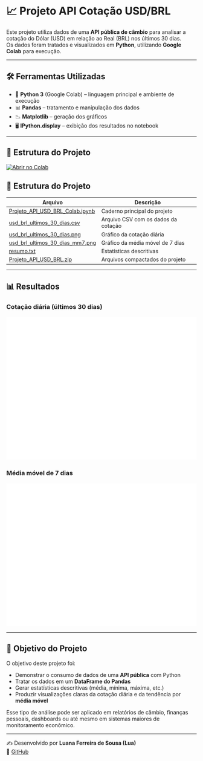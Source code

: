 # 📈 Projeto API Cotação USD/BRL

Este projeto utiliza dados de uma **API pública de câmbio** para analisar a cotação do Dólar (USD) em relação ao Real (BRL) nos últimos 30 dias.  
Os dados foram tratados e visualizados em **Python**, utilizando **Google Colab** para execução.

---

## 🛠️ Ferramentas Utilizadas

- 🐍 **Python 3** (Google Colab) – linguagem principal e ambiente de execução  
- 📊 **Pandas** – tratamento e manipulação dos dados  
- 📉 **Matplotlib** – geração dos gráficos  
- 🖥️ **IPython.display** – exibição dos resultados no notebook  

---

## 📂 Estrutura do Projeto

[![Abrir no Colab](https://colab.research.google.com/assets/colab-badge.svg)](https://colab.research.google.com/github/lua008ferreira/python-api-cotacao/blob/main/Projeto_API_USD_BRL_Colab.ipynb)

## 📂 Estrutura do Projeto
| Arquivo | Descrição |
|---|---|
| [Projeto_API_USD_BRL_Colab.ipynb](Projeto_API_USD_BRL_Colab.ipynb) | Caderno principal do projeto |
| [usd_brl_ultimos_30_dias.csv](usd_brl_ultimos_30_dias.csv) | Arquivo CSV com os dados da cotação |
| [usd_brl_ultimos_30_dias.png](usd_brl_ultimos_30_dias.png) | Gráfico da cotação diária |
| [usd_brl_ultimos_30_dias_mm7.png](usd_brl_ultimos_30_dias_mm7.png) | Gráfico da média móvel de 7 dias |
| [resumo.txt](resumo.txt) | Estatísticas descritivas |
| [Projeto_API_USD_BRL.zip](Projeto_API_USD_BRL.zip?raw=1) | Arquivos compactados do projeto |

---

## 📊 Resultados


### Cotação diária (últimos 30 dias)
![Cotação diária](usd_brl_ultimos_30_dias.png)

### Média móvel de 7 dias
![Média móvel](usd_brl_ultimos_30_dias_mm7.png)


---

## 🎯 Objetivo do Projeto

O objetivo deste projeto foi:  
- Demonstrar o consumo de dados de uma **API pública** com Python  
- Tratar os dados em um **DataFrame do Pandas**  
- Gerar estatísticas descritivas (média, mínima, máxima, etc.)  
- Produzir visualizações claras da cotação diária e da tendência por **média móvel**  

Esse tipo de análise pode ser aplicado em relatórios de câmbio, finanças pessoais, dashboards ou até mesmo em sistemas maiores de monitoramento econômico.

---

✍️ Desenvolvido por **Luana Ferreira de Sousa (Lua)**  
🔗 [GitHub](https://github.com/lua008ferreira)

